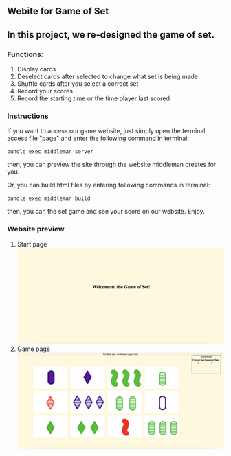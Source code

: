## Webite for Game of Set

## In this project, we re-designed the game of set.

### Functions:
1. Display cards
2. Deselect cards after selected to change what set is being made
3. Shuffle cards after you select a correct set
4. Record your scores
5. Record the starting time or the time player last scored

### Instructions
If you want to access our game website, just simply open the terminal, access file "page" and enter the following command in terminal:
```
bundle exec middleman server
```
then, you can preview the site through the website middleman creates for you.

Or, you can build html files by entering following commands in terminal:
```
bundle exec middleman build
```
then, you can the set game and see your score on our website.
Enjoy.

### Website preview
1. Start page
![Start screenshot](/source/images/start.png)
2. Game page
![Game screenshot](/source/images/game.png)
